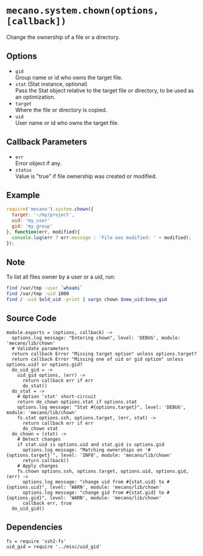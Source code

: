 
# `mecano.system.chown(options, [callback])`

Change the ownership of a file or a directory.

## Options

*   `gid`   
    Group name or id who owns the target file.   
*   `stat` (Stat instance, optional)   
    Pass the Stat object relative to the target file or directory, to be
    used as an optimization.   
*   `target`   
    Where the file or directory is copied.   
*   `uid`   
    User name or id who owns the target file.   

## Callback Parameters

*   `err`   
    Error object if any.   
*   `status`   
    Value is "true" if file ownership was created or modified.   

## Example

```js
require('mecano').system.chown({
  target: '~/my/project',
  uid: 'my_user'
  gid: 'my_group'
}, function(err, modified){
  console.log(err ? err.message : 'File was modified: ' + modified);
});
```

## Note

To list all files owner by a user or a uid, run:

```bash
find /var/tmp -user `whoami`
find /var/tmp -uid 1000
find / -uid $old_uid -print | xargs chown $new_uid:$new_gid
```

## Source Code

    module.exports = (options, callback) ->
      options.log message: "Entering chown", level: 'DEBUG', module: 'mecano/lib/chown'
      # Validate parameters
      return callback Error "Missing target option" unless options.target?
      return callback Error "Missing one of uid or gid option" unless options.uid? or options.gid?
      do_uid_gid = ->
        uid_gid options, (err) ->
          return callback err if err
          do_stat()
      do_stat = ->
        # Option 'stat' short-circuit
        return do_chown options.stat if options.stat
        options.log message: "Stat #{options.target}", level: 'DEBUG', module: 'mecano/lib/chown'
        fs.stat options.ssh, options.target, (err, stat) ->
          return callback err if err
          do_chown stat
      do_chown = (stat) ->
        # Detect changes
        if stat.uid is options.uid and stat.gid is options.gid
          options.log message: "Matching ownerships on '#{options.target}'", level: 'INFO', module: 'mecano/lib/chown'
          return callback()
        # Apply changes
        fs.chown options.ssh, options.target, options.uid, options.gid, (err) ->
          options.log message: "change uid from #{stat.uid} to #{options.uid}", level: 'WARN', module: 'mecano/lib/chown'
          options.log message: "change gid from #{stat.gid} to #{options.gid}", level: 'WARN', module: 'mecano/lib/chown'
          callback err, true
      do_uid_gid()

## Dependencies

    fs = require 'ssh2-fs'
    uid_gid = require '../misc/uid_gid'
